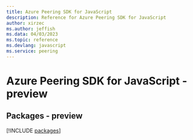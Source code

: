 ```yaml
---
title: Azure Peering SDK for JavaScript
description: Reference for Azure Peering SDK for JavaScript
author: xirzec
ms.author: jeffish
ms.data: 04/03/2023
ms.topic: reference
ms.devlang: javascript
ms.service: peering
---
```

# Azure Peering SDK for JavaScript - preview
## Packages - preview
[!INCLUDE [packages](peering-index.md)]